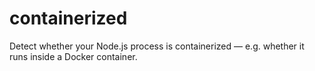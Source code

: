 # containerized
Detect whether your Node.js process is containerized — e.g. whether it runs inside a Docker container.
